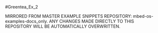 #Greentea_Ex_2

MIRRORED FROM MASTER EXAMPLE SNIPPETS REPOSITORY: mbed-os-examples-docs_only.
ANY CHANGES MADE DIRECTLY TO THIS REPOSITORY WILL BE AUTOMATICALLY OVERWRITTEN.
